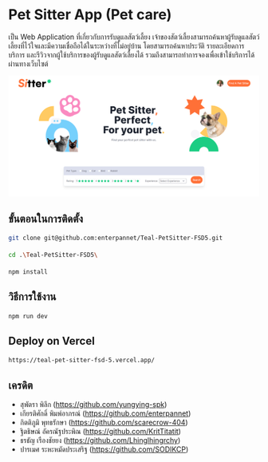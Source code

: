 # Pet Sitter App (Pet care)

เป็น Web Application ที่เกี่ยวกับการรับดูแลสัตว์เลี้ยง เจ้าของสัตว์เลี้ยงสามารถค้นหาผู้รับดูแลสัตว์เลี้ยงที่ไว้ใจและมีความเชื่อถือได้ในระหว่างที่ไม่อยู่บ้าน โดยสามารถค้นหาประวัติ รายละเอียดการบริการ และรีวิวจากผู้ใช้บริการของผู้รับดูแลสัตว์เลี้ยงได้ รวมถึงสามารถทำการจองเพื่อเข้าใช้บริการได้ผ่านทางเว็บไซต์

![readmepic](./src/asset/images/readmepic.png)

## ขั้นตอนในการติดตั้ง

```bash
git clone git@github.com:enterpannet/Teal-PetSitter-FSD5.git

cd .\Teal-PetSitter-FSD5\

npm install
```

## วิธีการใช้งาน

```bash
npm run dev
```

## Deploy on Vercel

```bash
https://teal-pet-sitter-fsd-5.vercel.app/
```

## เครดิต

- สุพัตรา พิลึก (https://github.com/yungying-spk)
- เกียรติศักดิ์ พิมพ์อาภรณ์ (https://github.com/enterpannet)
- กิตติภูมิ พุทธรักษา (https://github.com/scarecrow-404)
- ฐิตธิษณ์ อัครณัฐประพิณ (https://github.com/KritTitatit)
- ธรธัญ เรืองชัยยง (https://github.com/Lhinglhingrchy)
- ปารเมศ ระหะหมัดประเสริฐ (https://github.com/SODIKCP)
